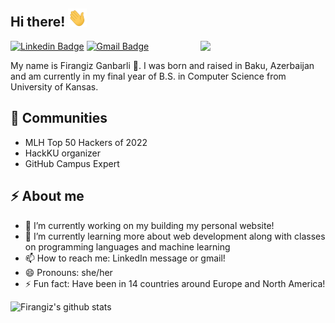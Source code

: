 <h2> Hi there! <img src="https://raw.githubusercontent.com/ABSphreak/ABSphreak/master/gifs/Hi.gif" width="30px"></h2>

<img align='right' src='https://user-images.githubusercontent.com/5713670/87202985-820dcb80-c2b6-11ea-9f56-7ec461c497c3.gif' width='200"'>

[![Linkedin Badge](https://img.shields.io/badge/-firangizganbarli-blue?style=flat-square&logo=Linkedin&logoColor=white&link=https://www.linkedin.com/in/firangizganbarli/)](https://www.linkedin.com/in/firangizganbarli/) 
[![Gmail Badge](https://img.shields.io/badge/-firangizganbarlii@gmail.com-c14438?style=flat-square&logo=Gmail&logoColor=white&link=mailto:firangizganbarlii@gmail.com)](mailto:firangizganbarlii@gmail.com)

My name is Firangiz Ganbarli 🦊. I was born and raised in Baku, Azerbaijan and am currently in my final year of B.S. in Computer Science from University of Kansas. 

## 👯 Communities
* MLH Top 50 Hackers of 2022
* HackKU organizer
* GitHub Campus Expert 
  
## ⚡ About me
- 🔭 I’m currently working on my building my personal website!
- 🌱 I’m currently learning more about web development along with classes on programming languages and machine learning
- 📫 How to reach me: LinkedIn message or gmail!
- 😄 Pronouns: she/her
- ⚡ Fun fact: Have been in 14 countries around Europe and North America!

![Firangiz's github stats](https://github-readme-stats.vercel.app/api?username=firangizg&hide=["issues"]&show_icons=true)

